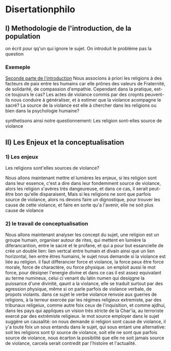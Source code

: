# Disertationphilo

## I) Methodologie de l'introduction, de la population

on écrit pour qq'un qui ignore le sujet. 
On introduit le probléme pas la question

### Exemeple

<u>Seconde parte de l'introduction</u>
Nous associons à priori les religions à des facteurs de paix entre les humains car elle prônes des valeurs de Fraternité, de solidarité, de compassion d'empathie. Cependant dans la pratique, est-ce toujours le cas?
Les actes de violance commis par des croynts peuvent-ils nous conduire à généraliser, et à estimer que la violance acompagne le sacré?  La source de la violance est elle à chercher dans les religions ou bien dans la psychologie humaine?


synthetisons ainsi notre questionnement:
Les religion sont-elles source de violance

## II) Les Enjeux et la conceptualisation


### 1) Les enjeux

Les religions sont'elles sources de violance?

Nous allons maintenant mettre el lumières les enjeux, si les religion sont dans leur essence, c'est a dire dans leur fondemment source de violance, alors les religion s'avères très dangeureuse, et dans ce cas, il serait peut-être bon qu'elle disparaisent,
Mais si les religions ne sont que parfois source de violance, alors ns devons faire un dignostique, pour trouver les cause de cette violance, et faire en sorte qu'a l'avenir, elle ne soit plus cause de violance

### 2) le travail de conceptualisation

Nous allons maintenant analyser les concept du sujet, une religion est un groupe humain, organiser autour de rites, qui mettent en lumière la diferancantion, entre le sacré et le profane, et qui a pour but essancielle de crée un double lien: lien vertcal entre humain et divain ainsi que un lien horizontal, lien entre êtres humains, le sujet nous demande si la violance est liée au religion. il faut differancier force et violance, la force peux être force morale, force de charactère, ou force physique. on emploit aussi le mot force, pour désiqner l'energie divine et dans ce cas il est assez equivalant au terme numineux, celui ci venant du latin numen qui desiqgne la puissance d'une divinité, qaunt a la violance, elle se traduit surtout par des agression physique, même si on parle parfois de violance verbale, de propots violants. dans ce sujet le verbe violance renvoie aux guerres de religions, à la terreur exercée par les régimes religieux extremiste, par des tribunaux religeiux, comme autre foix ceux de l'inquisition, et comme ajdhui, dans les pays qui appliques un vision très stricte de la Char'ia, au terroriste exercé par des extrémiste religieux. le mot source employer dans le sujet suggère un causalité: on nous demande si religion sont cause de violance, il y'a toute foix un sous entandu dans le sujet, qui sous entant une alternative: soit les religions sont tjr source de violance, soit elle ne sont que parfois source de violance, nous écarton la posibilité que elle ne soit jamais source de violance, carcela serait contredit par l'histoire et l'actualité.







